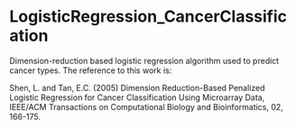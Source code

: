 LogisticRegression_CancerClassification
=======================================

Dimension-reduction based logistic regression algorithm used to predict cancer types. The reference to this work is:

Shen, L. and Tan, E.C. (2005) Dimension Reduction-Based Penalized Logistic Regression for Cancer Classification Using Microarray Data, IEEE/ACM Transactions on Computational Biology and Bioinformatics, 02, 166-175.

